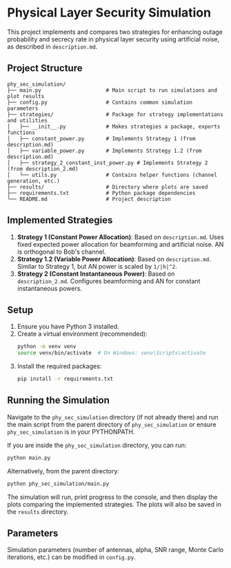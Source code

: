 # Physical Layer Security Simulation

This project implements and compares two strategies for enhancing outage probability and secrecy rate in physical layer security using artificial noise, as described in `description.md`.

## Project Structure

```
phy_sec_simulation/
├── main.py                     # Main script to run simulations and plot results
├── config.py                   # Contains common simulation parameters
├── strategies/                 # Package for strategy implementations and utilities
│   ├── __init__.py             # Makes strategies a package, exports functions
│   ├── constant_power.py       # Implements Strategy 1 (from description.md)
│   ├── variable_power.py       # Implements Strategy 1.2 (from description.md)
│   ├── strategy_2_constant_inst_power.py # Implements Strategy 2 (from description_2.md)
│   └── utils.py                # Contains helper functions (channel generation, etc.)
├── results/                    # Directory where plots are saved
├── requirements.txt            # Python package dependencies
└── README.md                   # Project description
```

## Implemented Strategies

1.  **Strategy 1 (Constant Power Allocation)**: Based on `description.md`. Uses fixed expected power allocation for beamforming and artificial noise. AN is orthogonal to Bob's channel.
2.  **Strategy 1.2 (Variable Power Allocation)**: Based on `description.md`. Similar to Strategy 1, but AN power is scaled by `1/|h|^2`.
3.  **Strategy 2 (Constant Instantaneous Power)**: Based on `description_2.md`. Configures beamforming and AN for constant instantaneous powers.

## Setup

1.  Ensure you have Python 3 installed.
2.  Create a virtual environment (recommended):
    ```bash
    python -m venv venv
    source venv/bin/activate  # On Windows: venv\Scripts\activate
    ```
3.  Install the required packages:
    ```bash
    pip install -r requirements.txt
    ```

## Running the Simulation

Navigate to the `phy_sec_simulation` directory (if not already there) and run the main script from the parent directory of `phy_sec_simulation` or ensure `phy_sec_simulation` is in your PYTHONPATH.

If you are inside the `phy_sec_simulation` directory, you can run:
```bash
python main.py 
```
Alternatively, from the parent directory:
```bash
python phy_sec_simulation/main.py
```

The simulation will run, print progress to the console, and then display the plots comparing the implemented strategies. The plots will also be saved in the `results` directory.

## Parameters

Simulation parameters (number of antennas, alpha, SNR range, Monte Carlo iterations, etc.) can be modified in `config.py`.

 